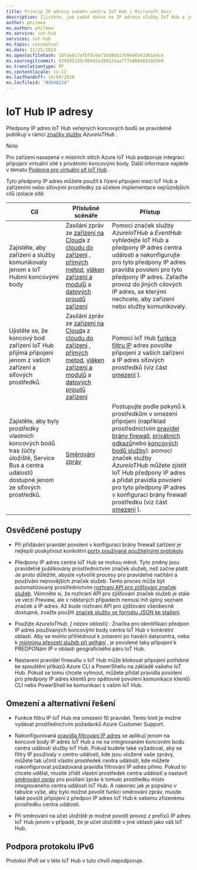 ```yaml
---
title: Princip IP adresy vašeho centra IoT Hub | Microsoft Docs
description: Zjistěte, jak zadat dotaz na IP adresu služby IoT Hub a její vlastnosti. IP adresa vašeho centra IoT se může změnit během určitých scénářů, jako je například zotavení po havárii nebo regionální převzetí služeb při selhání.
author: philmea
ms.author: philmea
ms.service: iot-hub
services: iot-hub
ms.topic: conceptual
ms.date: 11/21/2019
ms.openlocfilehash: 1bfae8c7afbfdc6e73dd8bb17b94e6543361e9ce
ms.sourcegitcommit: 829d951d5c90442a38012daaf77e86046018e5b9
ms.translationtype: MT
ms.contentlocale: cs-CZ
ms.lasthandoff: 10/09/2020
ms.locfileid: "83848224"
---
```

# <a name="iot-hub-ip-addresses"></a>IoT Hub IP adresy

Předpony IP adres IoT Hub veřejných koncových bodů se pravidelně publikují v rámci [značky služby](../virtual-network/service-tags-overview.md) _AzureIoTHub_ .

> [!NOTE]
> Pro zařízení nasazená v místních sítích Azure IoT Hub podporuje integraci připojení virtuální sítě s privátními koncovými body. Další informace najdete v tématu [Podpora pro virtuální síť IoT Hub](./virtual-network-support.md) .


Tyto předpony IP adres můžete použít k řízení připojení mezi IoT Hub a zařízeními nebo síťovými prostředky za účelem implementace nejrůznějších cílů izolace sítě:

| Cíl | Příslušné scénáře | Přístup |
|------|-----------|----------|
| Zajistěte, aby zařízení a služby komunikovaly jenom s IoT Hubmi koncovými body | Zasílání zpráv ze [zařízení na Cloud](./iot-hub-devguide-messaging.md)a z [cloudu do zařízení](./iot-hub-devguide-messages-c2d.md) , [přímých metod](./iot-hub-devguide-direct-methods.md), [vláken zařízení a modulů](./iot-hub-devguide-device-twins.md) a [datových proudů zařízení](./iot-hub-device-streams-overview.md) | Pomocí značek služby _AzureIoTHub_ a _EventHub_ vyhledejte IoT Hub a předpony IP adres centra událostí a nakonfigurujte pro tyto předpony IP adres pravidla povolení pro tyto předpony IP adres. Zařaďte provoz do jiných cílových IP adres, se kterými nechcete, aby zařízení nebo služby komunikovaly. |
| Ujistěte se, že koncový bod zařízení IoT Hub přijímá připojení jenom z vašich zařízení a síťových prostředků. | Zasílání zpráv ze [zařízení na Cloud](./iot-hub-devguide-messaging.md)a z [cloudu do zařízení](./iot-hub-devguide-messages-c2d.md) , [přímých metod](./iot-hub-devguide-direct-methods.md), [vláken zařízení a modulů](./iot-hub-devguide-device-twins.md) a [datových proudů zařízení](./iot-hub-device-streams-overview.md) | Pomocí IoT Hub [funkce filtru IP](iot-hub-ip-filtering.md) adres povolíte připojení z vašich zařízení a IP adres síťových prostředků (viz část [omezení](#limitations-and-workarounds) ). | 
| Zajistěte, aby byly prostředky vlastních koncových bodů tras (účty úložiště, Service Bus a centra událostí) dostupné jenom ze síťových prostředků. | [Směrování zpráv](./iot-hub-devguide-messages-d2c.md) | Postupujte podle pokynů k prostředkům v omezení připojení (například prostřednictvím [pravidel brány firewall](../storage/common/storage-network-security.md), [privátních odkazů](../private-link/private-endpoint-overview.md)nebo [koncových bodů služby](../virtual-network/virtual-network-service-endpoints-overview.md)). pomocí značek služby _AzureIoTHub_ můžete zjistit IoT Hub předpony IP adres a přidat pravidla povolení pro tyto předpony IP adres v konfiguraci brány firewall prostředku (viz část [omezení](#limitations-and-workarounds) ). |



## <a name="best-practices"></a>Osvědčené postupy

* Při přidávání pravidel povolení v konfiguraci brány firewall zařízení je nejlepší poskytnout konkrétní [porty používané použitelnými protokoly](./iot-hub-devguide-protocols.md#port-numbers).

* Předpony IP adres centra IoT Hub se mohou měnit. Tyto změny jsou pravidelně publikovány prostřednictvím značek služeb, než začne platit. Je proto důležité, abyste vytvořili procesy pro pravidelné načítání a používání nejnovějších značek služeb. Tento proces může být automatizovaný prostřednictvím [rozhraní API pro zjišťování značek služeb](../virtual-network/service-tags-overview.md#service-tags-on-premises). Všimněte si, že rozhraní API pro zjišťování značek služeb je stále ve verzi Preview, ale v některých případech nemusí mít úplný seznam značek a IP adres. Až bude rozhraní API pro zjišťování všeobecně dostupné, zvažte použití [značek služby ve formátu JSON ke stažení](../virtual-network/service-tags-overview.md#discover-service-tags-by-using-downloadable-json-files). 

* Použijte *AzureIoTHub. [ název oblasti]* : Značka pro identifikaci předpon IP adres používaných koncovými body centra IoT Hub v konkrétní oblasti. Aby se mohlo přihlédnout k zotavení po havárii datacentra, nebo k [místnímu převzetí služeb při selhání](iot-hub-ha-dr.md) , je povolené taky připojení k PŘEDPONám IP v oblasti geografického páru IoT Hub.

* Nastavení pravidel firewallu v IoT Hub může blokovat připojení potřebné ke spouštění příkazů Azure CLI a PowerShellu na základě vašeho IoT Hub. Pokud se tomu chcete vyhnout, můžete přidat pravidla povolení pro předpony IP adres klientů pro opětovné povolení komunikace klientů CLI nebo PowerShell ke komunikaci s vaším IoT Hub.  


## <a name="limitations-and-workarounds"></a>Omezení a alternativní řešení

* Funkce filtru IP IoT Hub má omezení 10 pravidel. Tento limit je možné vydávat prostřednictvím požadavků Azure Customer Support. 

* Nakonfigurovaná [pravidla filtrování IP adres](iot-hub-ip-filtering.md) se aplikují jenom na koncové body IP adres IoT Hub a ne na integrovaném koncovém bodu centra událostí služby IoT Hub. Pokud budete také vyžadovat, aby se filtry IP používaly v centru událostí, kde jsou uložené vaše zprávy, můžete tak učinit vlastní prostředek centra událostí, kde můžete nakonfigurovat požadovaná pravidla filtrování IP adres přímo. Pokud to chcete udělat, musíte zřídit vlastní prostředek centra událostí a nastavit [směrování zpráv](./iot-hub-devguide-messages-d2c.md) pro posílání zpráv k tomuto prostředku místo integrovaného centra událostí IoT Hub. A nakonec jak je popsáno v tabulce výše, aby bylo možné povolit funkci směrování zpráv, musíte také povolit připojení z předpon IP adres IoT Hub k vašemu zřízenému prostředku centra událostí.

* Při směrování na účet úložiště je možné povolit provoz z prefixů IP adres IoT Hub jenom v případě, že je účet úložiště v jiné oblasti jako váš IoT Hub.

## <a name="support-for-ipv6"></a>Podpora protokolu IPv6 

Protokol IPv6 se v této IoT Hub v tuto chvíli nepodporuje.
